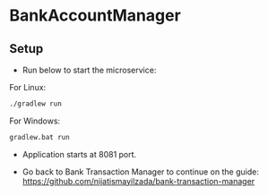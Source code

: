 # BankAccountManager

## Setup

* Run below to start the microservice:

For Linux:
```bash
./gradlew run
```
For Windows:
```bash
gradlew.bat run
```

* Application starts at 8081 port.

* Go back to Bank Transaction Manager to continue on the guide: https://github.com/nijatismayilzada/bank-transaction-manager

